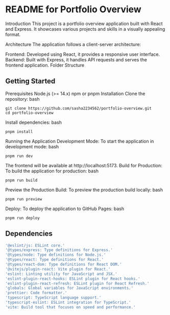 # README for Portfolio Overview

Introduction
This project is a portfolio overview application built with React and Express. It showcases various projects and skills
in a visually appealing format.

Architecture
The application follows a client-server architecture:

Frontend: Developed using React, it provides a responsive user interface.
Backend: Built with Express, it handles API requests and serves the frontend application.
Folder Structure

## Getting Started

Prerequisites
Node.js (>= 14.x)
npm or pnpm
Installation
Clone the repository:
bash

```
git clone https://github.com/sasha2234562/portfolio-overview.git
cd portfolio-overview
```

Install dependencies:
bash

```
pnpm install
```

Running the Application
Development Mode: To start the application in development mode:
bash

```
pnpm run dev
```

The frontend will be available at http://localhost:5173.
Build for Production: To build the application for production:
bash

```
pnpm run build
```

Preview the Production Build: To preview the production build locally:
bash

```
pnpm run preview
```

Deploy: To deploy the application to GitHub Pages:
bash

```
pnpm run deploy
```

## Dependencies
```js
'@eslint/js: ESLint core.'
'@types/express: Type definitions for Express.'
'@types/node: Type definitions for Node.js.'
'@types/react: Type definitions for React.'
'@types/react-dom: Type definitions for React DOM.'
'@vitejs/plugin-react: Vite plugin for React.'
'eslint: Linting utility for JavaScript and JSX.'
'eslint-plugin-react-hooks: ESLint plugin for React hooks.'
'eslint-plugin-react-refresh: ESLint plugin for React Refresh.'
'globals: Global variables for JavaScript environments.'
'prettier: Code formatter.'
'typescript: TypeScript language support.'
'typescript-eslint: ESLint integration for TypeScript.'
'vite: Build tool that focuses on speed and performance.'
```
